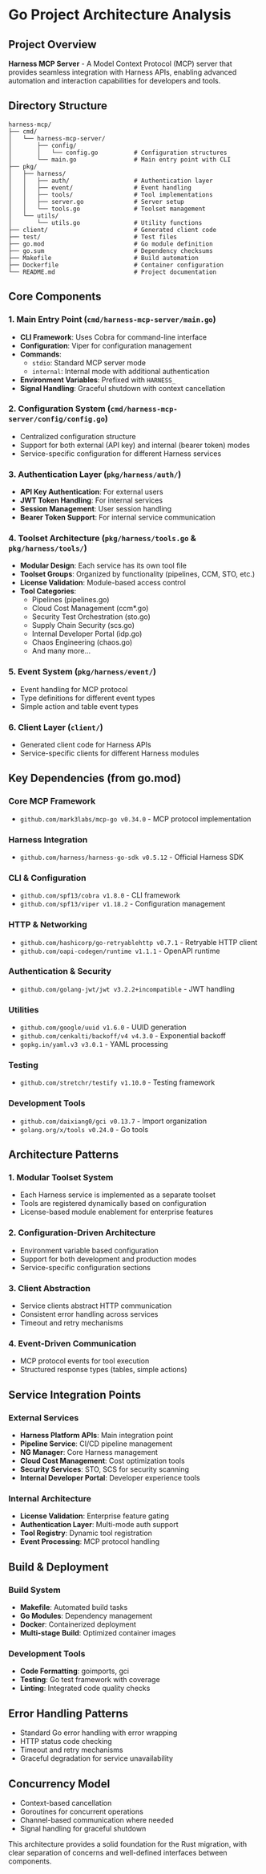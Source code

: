 # Go Project Architecture Analysis

## Project Overview
**Harness MCP Server** - A Model Context Protocol (MCP) server that provides seamless integration with Harness APIs, enabling advanced automation and interaction capabilities for developers and tools.

## Directory Structure

```
harness-mcp/
├── cmd/
│   └── harness-mcp-server/
│       ├── config/
│       │   └── config.go          # Configuration structures
│       └── main.go                # Main entry point with CLI
├── pkg/
│   ├── harness/
│   │   ├── auth/                  # Authentication layer
│   │   ├── event/                 # Event handling
│   │   ├── tools/                 # Tool implementations
│   │   ├── server.go              # Server setup
│   │   └── tools.go               # Toolset management
│   └── utils/
│       └── utils.go               # Utility functions
├── client/                        # Generated client code
├── test/                          # Test files
├── go.mod                         # Go module definition
├── go.sum                         # Dependency checksums
├── Makefile                       # Build automation
├── Dockerfile                     # Container configuration
└── README.md                      # Project documentation
```

## Core Components

### 1. Main Entry Point (`cmd/harness-mcp-server/main.go`)
- **CLI Framework**: Uses Cobra for command-line interface
- **Configuration**: Viper for configuration management
- **Commands**: 
  - `stdio`: Standard MCP server mode
  - `internal`: Internal mode with additional authentication
- **Environment Variables**: Prefixed with `HARNESS_`
- **Signal Handling**: Graceful shutdown with context cancellation

### 2. Configuration System (`cmd/harness-mcp-server/config/config.go`)
- Centralized configuration structure
- Support for both external (API key) and internal (bearer token) modes
- Service-specific configuration for different Harness services

### 3. Authentication Layer (`pkg/harness/auth/`)
- **API Key Authentication**: For external users
- **JWT Token Handling**: For internal services
- **Session Management**: User session handling
- **Bearer Token Support**: For internal service communication

### 4. Toolset Architecture (`pkg/harness/tools.go` & `pkg/harness/tools/`)
- **Modular Design**: Each service has its own tool file
- **Toolset Groups**: Organized by functionality (pipelines, CCM, STO, etc.)
- **License Validation**: Module-based access control
- **Tool Categories**:
  - Pipelines (pipelines.go)
  - Cloud Cost Management (ccm*.go)
  - Security Test Orchestration (sto.go)
  - Supply Chain Security (scs.go)
  - Internal Developer Portal (idp.go)
  - Chaos Engineering (chaos.go)
  - And many more...

### 5. Event System (`pkg/harness/event/`)
- Event handling for MCP protocol
- Type definitions for different event types
- Simple action and table event types

### 6. Client Layer (`client/`)
- Generated client code for Harness APIs
- Service-specific clients for different Harness modules

## Key Dependencies (from go.mod)

### Core MCP Framework
- `github.com/mark3labs/mcp-go v0.34.0` - MCP protocol implementation

### Harness Integration
- `github.com/harness/harness-go-sdk v0.5.12` - Official Harness SDK

### CLI & Configuration
- `github.com/spf13/cobra v1.8.0` - CLI framework
- `github.com/spf13/viper v1.18.2` - Configuration management

### HTTP & Networking
- `github.com/hashicorp/go-retryablehttp v0.7.1` - Retryable HTTP client
- `github.com/oapi-codegen/runtime v1.1.1` - OpenAPI runtime

### Authentication & Security
- `github.com/golang-jwt/jwt v3.2.2+incompatible` - JWT handling

### Utilities
- `github.com/google/uuid v1.6.0` - UUID generation
- `github.com/cenkalti/backoff/v4 v4.3.0` - Exponential backoff
- `gopkg.in/yaml.v3 v3.0.1` - YAML processing

### Testing
- `github.com/stretchr/testify v1.10.0` - Testing framework

### Development Tools
- `github.com/daixiang0/gci v0.13.7` - Import organization
- `golang.org/x/tools v0.24.0` - Go tools

## Architecture Patterns

### 1. Modular Toolset System
- Each Harness service is implemented as a separate toolset
- Tools are registered dynamically based on configuration
- License-based module enablement for enterprise features

### 2. Configuration-Driven Architecture
- Environment variable based configuration
- Support for both development and production modes
- Service-specific configuration sections

### 3. Client Abstraction
- Service clients abstract HTTP communication
- Consistent error handling across services
- Timeout and retry mechanisms

### 4. Event-Driven Communication
- MCP protocol events for tool execution
- Structured response types (tables, simple actions)

## Service Integration Points

### External Services
- **Harness Platform APIs**: Main integration point
- **Pipeline Service**: CI/CD pipeline management
- **NG Manager**: Core Harness management
- **Cloud Cost Management**: Cost optimization tools
- **Security Services**: STO, SCS for security scanning
- **Internal Developer Portal**: Developer experience tools

### Internal Architecture
- **License Validation**: Enterprise feature gating
- **Authentication Layer**: Multi-mode auth support
- **Tool Registry**: Dynamic tool registration
- **Event Processing**: MCP protocol handling

## Build & Deployment

### Build System
- **Makefile**: Automated build tasks
- **Go Modules**: Dependency management
- **Docker**: Containerized deployment
- **Multi-stage Build**: Optimized container images

### Development Tools
- **Code Formatting**: goimports, gci
- **Testing**: Go test framework with coverage
- **Linting**: Integrated code quality checks

## Error Handling Patterns
- Standard Go error handling with error wrapping
- HTTP status code checking
- Timeout and retry mechanisms
- Graceful degradation for service unavailability

## Concurrency Model
- Context-based cancellation
- Goroutines for concurrent operations
- Channel-based communication where needed
- Signal handling for graceful shutdown

This architecture provides a solid foundation for the Rust migration, with clear separation of concerns and well-defined interfaces between components.